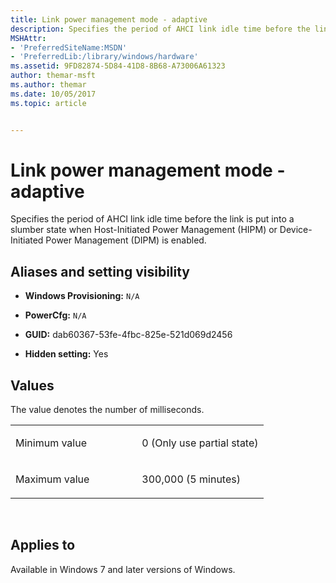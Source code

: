 ```yaml
---
title: Link power management mode - adaptive
description: Specifies the period of AHCI link idle time before the link is put into a slumber state when Host-Initiated Power Management (HIPM) or Device-Initiated Power Management (DIPM) is enabled.
MSHAttr:
- 'PreferredSiteName:MSDN'
- 'PreferredLib:/library/windows/hardware'
ms.assetid: 9FD82874-5D84-41D8-8B68-A73006A61323
author: themar-msft
ms.author: themar
ms.date: 10/05/2017
ms.topic: article


---
```


# <span id="p_customize_converged.disk_settings_link_power_management_mode_-_adaptive"></span>Link power management mode - adaptive


Specifies the period of AHCI link idle time before the link is put into a slumber state when Host-Initiated Power Management (HIPM) or Device-Initiated Power Management (DIPM) is enabled.

## <span id="Aliases_and_setting_visibility"></span><span id="aliases_and_setting_visibility"></span><span id="ALIASES_AND_SETTING_VISIBILITY"></span>Aliases and setting visibility


-   **Windows Provisioning:** `N/A             `

-   **PowerCfg:** `N/A               `

-   **GUID:** dab60367-53fe-4fbc-825e-521d069d2456

-   **Hidden setting:** Yes

## <span id="Values"></span><span id="values"></span><span id="VALUES"></span>Values


The value denotes the number of milliseconds.

<table>
<colgroup>
<col width="50%" />
<col width="50%" />
</colgroup>
<tbody>
<tr class="odd">
<td><p>Minimum value</p></td>
<td><p>0 (Only use partial state)</p></td>
</tr>
<tr class="even">
<td><p>Maximum value</p></td>
<td><p>300,000 (5 minutes)</p></td>
</tr>
</tbody>
</table>

 

## <span id="Applies_to"></span><span id="applies_to"></span><span id="APPLIES_TO"></span>Applies to


Available in Windows 7 and later versions of Windows.
